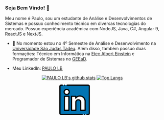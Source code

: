 ### Seja Bem Vindo! 👋

Meu nome é Paulo, sou um estudante de Análise e Desenvolvimentos de Sistemas e possuo conhecimento técnico em diversas tecnologias do mercado. Possuo experiência acadêmica com NodeJS, Java, C#, Angular 9, ReactJS e NextJS.

- 🔭 No momento estou no 4º Semestre de Análise e Desenvolvimento na [Universidade São Judas Tadeu](https://www.usjt.br). Além disso, também possuo duas formações: Técnico em Informática na [Etec Albert Einstein](https://etecalberteinstein.com.br) e Programador de Sistemas no [GEEaD](https://portalgeead.cps.sp.gov.br/).

- Meu LinkedIn: [PAULO LB](https://www.linkedin.com/in/paulo-leandro-bertotti-0346a0221/)

<div align="center" >

[![PAULO LB's github stats](https://github-readme-stats.vercel.app/api?username=netotv&show_icons=true&theme=radical&bg_color=30,0d0d0d,191919&title_color=fff&text_color=fff&icon_color=79ff97)](https://github.com/anuraghazra/github-readme-stats)
[![Top Langs](https://github-readme-stats.vercel.app/api/top-langs/?username=netotv&layout=compact&theme=radical&bg_color=30,0d0d0d,191919&title_color=fff&text_color=fff&icon_color=79ff97)](https://github.com/anuraghazra/github-readme-stats)
<div style="align-self: center;align-items: center; display: flex; justify-content: space-between; width: 150px;" >
  <a href="https://www.linkedin.com/in/paulo-leandro-bertotti-0346a0221/" target="_blank">
    <img src="https://github.com/NetoTV/NetoTV/blob/main/github/linkedin.png" alt="LinkedIn" height="100">
  </a>
</div>
</div>
